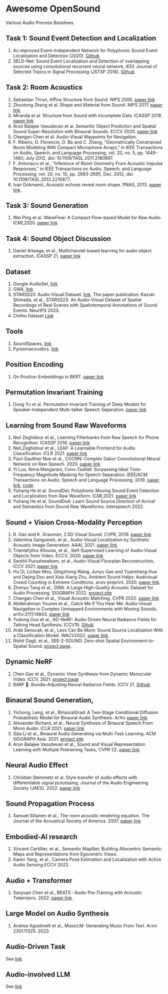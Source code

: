 # Awesome OpenSound
Various Audio Process Baselines

## Task 1: Sound Event Detection and Localization

1. An improved Event-Independent Network for Polyphonic Sound Event Localization and Detection (2020). [Github](https://github.com/yinkalario/EIN-SELD) 
2. SELD-Net: Sound Event Localization and Detection of overlapping sources using convolutional recurrent neural network, IEEE Journal of Selected Topics in Signal Processing (JSTSP 2018). [Github](https://github.com/sharathadavanne/seld-dcase2020)

## Task 2: Room Acoustics

1. Sebastian Thrun, Affine Structure from Sound. NIPS 2005, [paper link](https://papers.nips.cc/paper/2005/file/a7a3d70c6d17a73140918996d03c014f-Paper.pdf)
2. Zhoutong Zhang et al. Shape and Material from Sound. NIPS 2017. [paper link](https://papers.nips.cc/paper/2017/file/f4552671f8909587cf485ea990207f3b-Paper.pdf)
3. Miranda et al. Structure from Sound with Incomplete Data. ICASSP 2018. [paper link](https://ieeexplore.ieee.org/document/8462559)
4. Arun Balajee Vasudevan et al. Semantic Object Prediction and Spatial Sound Super-Resolution with Binaural Sounds. ECCV 2020. [paper link](https://www.trace.ethz.ch/publications/2020/sound_perception/index.html)
5. Changan Chen et al. Audio-Visual Waypoints for Navigation.
6. F. Ribeiro, D. Florencio, D. Ba and C. Zhang, "Geometrically Constrained Room Modeling With Compact Microphone Arrays," in IEEE Transactions on Audio, Speech, and Language Processing, vol. 20, no. 5, pp. 1449-1460, July 2012, doi: 10.1109/TASL.2011.2180897.
7. F. Antonacci et al., "Inference of Room Geometry From Acoustic Impulse Responses," in IEEE Transactions on Audio, Speech, and Language Processing, vol. 20, no. 10, pp. 2683-2695, Dec. 2012, doi: 10.1109/TASL.2012.2210877.
8. Ivan Dokmanić, Acoustic echoes reveal room shape. PNAS, 2013. [paper link](https://www.pnas.org/doi/10.1073/pnas.1221464110#:~:text=Geometric%20relationships%20between%20the%20arrival,description%20of%20convex%20polyhedral%20rooms.).

## Task 3: Sound Generation

1. Wei Ping et al. WaveFlow: A Compact Flow-based Model for Raw Audio. ICML2020. [paper link](https://arxiv.org/pdf/1912.01219.pdf)

## Task 4: Sound Object Discussion

1. Daniel Arteaga, et al., Multichannel-based learning for audio object extraction. ICASSP 21. [paper link](https://arxiv.org/pdf/2102.06142.pdf)

## Dataset

1. Google AudioSet, [link](https://research.google.com/audioset/)
2. GWA, [link](https://gamma.umd.edu/publication/835)
3. STARSS23: Audio-Visual Dataset. [link](https://zenodo.org/records/7880637). The paper publication: Kazuki Shimada, et al., STARSS23: An Audio-Visual Dataset of Spatial Recordings of Real Scenes with Spatiotemporal Annotations of Sound Events. NeurIPS 2023.
4. Clotho Dataset [Link](https://zenodo.org/records/3490684)

## Tools

1. SoundSpaces, [link](http://vision.cs.utexas.edu/projects/audio_visual_navigation/)
2. Pyroomacoustics. [link](https://pyroomacoustics.readthedocs.io/en/pypi-release/index.html)

## Position Encoding

1. On Position Embeddings in BERT. [paper link](https://openreview.net/pdf?id=onxoVA9FxMw)

## Permutation Invariant Training

1. Dong Yu et al. Permutation Invariant Training of Deep Models for Speaker-Independent Multi-talker Speech Separation. [paper link](https://arxiv.org/abs/1607.00325)

## Learning from Sound Raw Waveforms

1. Neil Zeghidour et al., Learning Filterbanks from Raw Speech for Phone Recognition. ICASSP 2018. [paper link](https://arxiv.org/abs/1711.01161)
2. Neil,Zeghidour et al., LEAF: A Learnable Frontend for Audio Classification. ICLR 2021. [paper link](https://arxiv.org/abs/2101.08596)
3. Paul-Gauthier Noe et al., CGCNN: Complex Gabor Convolutional Neural Network on Raw Speech. 2020. [paper link](https://arxiv.org/abs/2002.04569)
4. Yi Luo, Nima Mesgarani, Conv-TasNet: Surpassing Ideal Time-Frequency Magnitude Masking for Speech Separation. IEEE/ACM Transactions on Audio, Speech and Language Processing. 2019. [paper link](https://arxiv.org/abs/1809.07454), [code](https://github.com/kaituoxu/Conv-TasNet).
5. Yuhang He et al. SoundDet: Polyphonic Moving Sound Event Detection and Localization from Raw Waveform. ICML2021. [paper link](http://proceedings.mlr.press/v139/he21b/he21b.pdf)
6. Yuhang He et al. SoundDoA: Learn Sound Source Direction of Arrival and Semantics from Sound Raw Waveforms. Interspeech 2022.

## Sound + Vision Cross-Modality Perception

1. R. Gao and K. Grauman, 2.5D Visual Sound. CVPR, 2019. [paper link](http://vision.cs.utexas.edu/projects/2.5D_visual_sound/)
2. Valentina Sanguineti, et al., Audio-Visual Localization by Synthetic Acoustic Image Generation. AAAI, 2021. [paper link](https://ojs.aaai.org/index.php/AAAI/article/view/16354)
3. Triantafyllos Afouras, et al., Self-Supervised Learning of Audio-Visual Objects from Video. ECCV, 2020. [paper link](https://arxiv.org/pdf/2008.04237.pdf)
4. Senthil Purushwalkam, et al., Audio-Visual Floorplan Reconstruction, ICCV  2021. [paper link](https://github.com/senthilps8/avmap)
5. Hu Di, Lichao Mou, Qingzhong Wang, Junyu Gao and Yuansheng Hua and Dejing Dou and Xiao Xiang Zhu, Ambient Sound Helps: Audivisual Crowd Counting in Extreme Conditions. arxiv preprint. 2020. [paper link](https://arxiv.org/pdf/2005.07097.pdf).
6. Zhenyu Tang et al., GWA: A Large High-Quality Acoustic Dataset for Audio Processing. SIGGRAPH 2022. [project site](https://gamma.umd.edu/pro/sound/gwa)
7. Changan Chen et al., Visual Acoustic Matching. CVPR 2022. [paper link](https://openaccess.thecvf.com/content/CVPR2022/papers/Chen_Visual_Acoustic_Matching_CVPR_2022_paper.pdf)
8. Abdelrahman Younes et al., Catch Me If You Hear Me: Audio-Visual Navigation in Complex
Unmapped Environments with Moving Sounds. arXiv:2111.14843. [paper link](http://dav-nav.cs.uni-freiburg.de/)
9. Yudong Guo et al., AD-NeRF: Audio Driven Neural Radiance Fields for Talking Head Synthesis. ICCV19. [Gihub](https://github.com/YudongGuo/AD-NeRF)
10. Arda Senocak, et al., Less Can Be More: Sound Source Localization With a Classification Model. WACV2022. [paper link](https://openaccess.thecvf.com/content/WACV2022/papers/Senocak_Less_Can_Be_More_Sound_Source_Localization_With_a_Classification_WACV_2022_paper.pdf).
11. Rishit Dagli, et al., SEE-2-SOUND: Zero-shot Spatial Environment-to-Spatial Sound. [project page](https://github.com/see2sound/see2sound).

## Dynamic NeRF
1. Chen Gao et al., Dynamic View Synthesis from Dynamic Monocular Video. ICCV, 2021. [project page](https://free-view-video.github.io)
2. BARF 🤮: Bundle-Adjusting Neural Radiance Fields. ICCV 21. [Github](https://github.com/chenhsuanlin/bundle-adjusting-NeRF)

## Binaural Sound Generation,
1. Yichong, Leng, et al., BinauralGrad: A Two-Stage Conditional Diffusion Probabilistic Model for Binaural Audio Synthesis. ArXiv [paper link](https://arxiv.org/abs/2205.14807)
2. Alexander Richard, et al., Neural Synthesis of Binaural Speech From Mono Audio. ICLR 2021. [paper link](https://openreview.net/forum?id=uAX8q61EVRu)
3. Sijia Li et al., Binaural Audio Generating via Multi-Task Learning. ACM SIGGRAPH Asia. 2021. [project site](https://gamma.umd.edu/publication/835)
4. Arun Balajee Vasudevan et al., Sound and Visual Representation Learning with Multiple Pretraining Tasks, CVPR 22. [paper link](https://openaccess.thecvf.com/content/CVPR2022/papers/Vasudevan_Sound_and_Visual_Representation_Learning_With_Multiple_Pretraining_Tasks_CVPR_2022_paper.pdf)

## Neural Audio Effect
1. Christian Steinmetz et al. Style transfer of audio effects with differentiable signal processing. Journal of the Audio Engineering Society (JAES). 2022. [paper link](https://www.christiansteinmetz.com/)

## Sound Propagation Process
1. Samuel Siltanen et al., The room acoustic rendering equation. The Journal of the Acoustical Society of America. 2007. [paper link](https://asa.scitation.org/doi/pdf/10.1121/1.2766781)

## Embodied-AI research

1. Vincent Cartillier, et al., Semantic MapNet: Building Allocentric Semantic Maps and Representations from Egocentric Views.
2. Karen Yang, et al., Camera Pose Estimation and Localization with Active Audio Sensing.ECCV 2022.

## Audio + Transformer

1. Sanyuan Chen et al., BEATS : Audio Pre-Training with Acoustic Tokenizers. 2022. [paper link](https://arxiv.org/pdf/2212.09058.pdf).

## Large Model on Audio Synthesis

1. Andrea Agostinelli et al., MusicLM: Generating Music From Text. Arxiv 2301.11325. 2023.

## Audio-Driven Task

See [link](https://github.com/yuhanghe01/OpenSound/blob/master/AudioDrivenTask.md)

## Audio-involved LLM

See [link](https://github.com/yuhanghe01/OpenSound/blob/master/AudioLLM.md)



